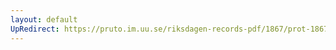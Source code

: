 ```yaml
---
layout: default
UpRedirect: https://pruto.im.uu.se/riksdagen-records-pdf/1867/prot-1867--fk--429/prot-1867--fk--429_004.pdf
---
```

